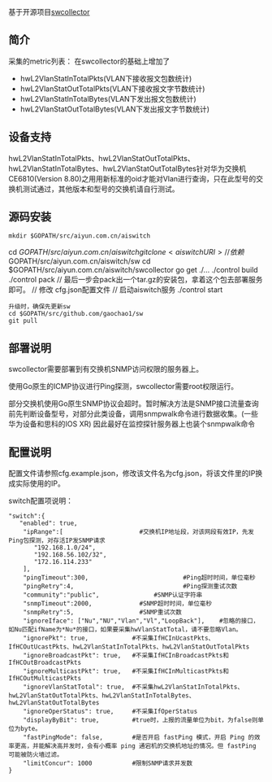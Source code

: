 基于开源项目[swcollector](https://github.com/gaochao1/swcollector)

## 简介
采集的metric列表：
在swcollector的基础上增加了
* hwL2VlanStatInTotalPkts(VLAN下接收报文包数统计)
* hwL2VlanStatOutTotalPkts(VLAN下接收报文字节数统计)
* hwL2VlanStatInTotalBytes(VLAN下发出报文包数统计)
* hwL2VlanStatOutTotalBytes(VLAN下发出报文字节数统计)

## 设备支持
hwL2VlanStatInTotalPkts、hwL2VlanStatOutTotalPkts、hwL2VlanStatInTotalBytes、hwL2VlanStatOutTotalBytes针对华为交换机CE6810(Version 8.80)之用用新标准的oid才能对Vlan进行查询，只在此型号的交换机测试通过，其他版本和型号的交换机请自行测试。

## 源码安装
	mkdir $GOPATH/src/aiyun.com.cn/aiswitch
  cd $GOPATH/src/aiyun.com.cn/aiswitch
  git clone <aiswitch URI>
	// 依赖$GOPATH/src/aiyun.com.cn/aiswitch/sw
	cd $GOPATH/src/aiyun.com.cn/aiswitch/swcollector
	go get ./...
	./control build
	./control pack
	// 最后一步会pack出一个tar.gz的安装包，拿着这个包去部署服务即可。
	// 修改 cfg.json配置文件
	// 启动aiswitch服务
	./control start

	升级时，确保先更新sw
	cd $GOPATH/src/github.com/gaochao1/sw
	git pull

## 部署说明
swcollector需要部署到有交换机SNMP访问权限的服务器上。

使用Go原生的ICMP协议进行Ping探测，swcollector需要root权限运行。

部分交换机使用Go原生SNMP协议会超时。暂时解决方法是SNMP接口流量查询前先判断设备型号，对部分此类设备，调用snmpwalk命令进行数据收集。(一些华为设备和思科的IOS XR)
因此最好在监控探针服务器上也装个snmpwalk命令


## 配置说明
配置文件请参照cfg.example.json，修改该文件名为cfg.json，将该文件里的IP换成实际使用的IP。

switch配置项说明：

	"switch":{
	   "enabled": true,
		"ipRange":[						#交换机IP地址段，对该网段有效IP，先发Ping包探测，对存活IP发SNMP请求
           "192.168.1.0/24",
           "192.168.56.102/32",
           "172.16.114.233"
 		],
		"pingTimeout":300,							#Ping超时时间，单位毫秒
		"pingRetry":4,								#Ping探测重试次数
		"community":"public",				#SNMP认证字符串
		"snmpTimeout":2000,				#SNMP超时时间，单位毫秒
		"snmpRetry":5,					#SNMP重试次数
		"ignoreIface": ["Nu","NU","Vlan","Vl","LoopBack"],    #忽略的接口，如Nu匹配ifName为*Nu*的接口，如果要采集hwVlanStatTotal，请不要忽略Vlan。
		"ignorePkt": true,            #不采集IfHCInUcastPkts、IfHCOutUcastPkts、hwL2VlanStatInTotalPkts、hwL2VlanStatOutTotalPkts
		"ignoreBroadcastPkt": true,   #不采集IfHCInBroadcastPkts和IfHCOutBroadcastPkts
		"ignoreMulticastPkt": true,   #不采集IfHCInMulticastPkts和IfHCOutMulticastPkts
		"ignoreVlanStatTotal": true,  #不采集hwL2VlanStatInTotalPkts、hwL2VlanStatOutTotalPkts、hwL2VlanStatInTotalBytes、hwL2VlanStatOutTotalBytes
		"ignoreOperStatus": true,     #不采集IfOperStatus
		"displayByBit": true,		  #true时，上报的流量单位为bit，为false则单位为byte。
		"fastPingMode": false,	      #是否开启 fastPing 模式，开启 Ping 的效率更高，并能解决高并发时，会有小概率 ping 通宕机的交换机地址的情况。但 fastPing 可能被防火墙过滤。
		"limitConcur": 1000           #限制SNMP请求并发数
    }

